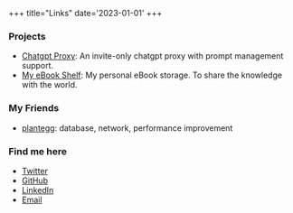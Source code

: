 +++
title="Links"
date='2023-01-01'
+++

### Projects
- [Chatgpt Proxy](https://chat.yellowday.day): An invite-only chatgpt proxy with prompt management support.
- [My eBook Shelf](https://book.yellowday.day): My personal eBook storage. To share the knowledge with the world.

### My Friends
- [plantegg](https://plantegg.github.io/): database, network, performance improvement

### Find me here
- [Twitter](https://x.com/Orange41324306)
- [GitHub](https://github.com/gongyisheng)
- [LinkedIn](https://www.linkedin.com/in/yisheng-gong1997/)
- [Email](mailto:yishenggong9437@gmail.com)